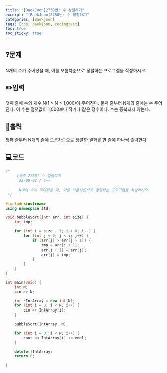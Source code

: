 ```yaml
---
title: "[BaekJoon]2750번: 수 정렬하기"
excerpt: "[BaekJoon]2750번: 수 정렬하기"
categories: [Baekjoon]
tags: [cpp, baekjoon, codingtest]
toc: true
toc_sticky: true
---
```


## ❓문제

N개의 수가 주어졌을 때, 이를 오름차순으로 정렬하는 프로그램을 작성하시오.

## ✏️입력

첫째 줄에 수의 개수 N(1 ≤ N ≤ 1,000)이 주어진다. 둘째 줄부터 N개의 줄에는 수 주어진다. 이 수는 절댓값이 1,000보다 작거나 같은 정수이다. 수는 중복되지 않는다.

## 📜출력

첫째 줄부터 N개의 줄에 오름차순으로 정렬한 결과를 한 줄에 하나씩 출력한다.

## 💻코드  

```cpp
/*
	 [백준 2750] 수 정렬하기
	  22-08-02 / c++

	  N개의 수가 주어졌을 때, 이를 오름차순으로 정렬하는 프로그램을 작성하시오.
 */

#include<iostream>
using namespace std;

void bubbleSort(int* arr, int size) {
	int tmp;

	for (int i = size - 1; i > 0; i--) {
		for (int j = 0; j < i; j++) {
			if (arr[j] > arr[j + 1]) {
				tmp = arr[j + 1];
				arr[j + 1] = arr[j];
				arr[j] = tmp;
			}
		}
	}
}

int main(void) {
	int N;
	cin >> N;

	int *IntArray = new int[N];
	for (int i = 0; i < N; i++) {
		cin >> IntArray[i];
	}

	bubbleSort(IntArray, N);

	for (int i = 0; i < N; i++) {
		cout << IntArray[i] << endl;
	}

	delete[]IntArray;
	return 0;
	
}
```  
 